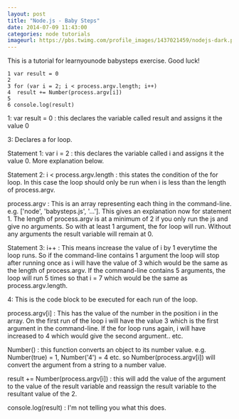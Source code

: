```yaml
---
layout: post
title: "Node.js - Baby Steps"
date: 2014-07-09 11:43:00
categories: node tutorials
imageurl: https://pbs.twimg.com/profile_images/1437021459/nodejs-dark.png
---
```

This is a tutorial for learnyounode babysteps exercise. Good luck!


    1 var result = 0
    2
    3 for (var i = 2; i < process.argv.length; i++)
    4  result += Number(process.argv[i])
    5
    6 console.log(result)

1: var result = 0 : this declares the variable called result and assigns it the value 0 

3: Declares a for loop.

Statement 1: var i = 2 : this declares the variable called i and assigns it the value 0. More explanation below.

Statement 2: i < process.argv.length : this states the condition of the for loop. In this case the loop should only be run when i is less than the length of process.argv.

process.argv : This is an array representing each thing in the command-line. e.g. ['node', 'babysteps.js', '...']. This gives an explanation now for statement 1. The length of process.argv is at a minimum of 2 if you only run the js and give no arguments. So with at least 1 argument, the for loop will run. Without any arguments the result variable will remain at 0. 

Statement 3: i++ : This means increase the value of i by 1 everytime the loop runs. So if the command-line contains 1 argument the loop will stop after running once as i will have the value of 3 which would be the same as the length of process.argv. If the command-line contains 5 arguments, the loop will run 5 times so that i = 7 which would be the same as process.argv.length. 

4: This is the code block to be executed for each run of the loop. 

process.argv[i] : This has the value of the number in the position i in the array. On the first run of the loop i will have the value 3 which is the first argument in the command-line. If the for loop runs again, i will have increased to 4 which would give the second argument.. etc. 

Number() : this function converts an object to its number value. e.g. Number(true) = 1, Number('4') = 4 etc. so Number(process.argv[i]) will convert the argument from a string to a number value. 

result += Number(process.argv[i]) : this will add the value of the argument to the value of the result variable and reassign the result variable to the resultant value of the 2.

console.log(result) : I'm not telling you what this does. 

